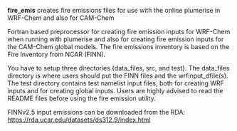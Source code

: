 **fire_emis** creates fire emissions files for use with the online plumerise in WRF-Chem and also for CAM-Chem

Fortran based preprocessor for creating fire emission inputs for WRF-Chem when running with plumerise and also for creating fire emission inputs for the CAM-Chem global models. The fire emissions inventory is based on the Fire Inventory from NCAR (FINN).

You have to setup three directories {data_files, src, and test}.  The data_files directory is where users should put the FINN files and the wrfinput_dfile(s). The test directory contains  test namelist input files, both for creating WRF inputs and  for creating global inputs. Users are highly advised to read the README files before using the fire emission utility.

FINNv2.5 input emissions can be downloaded from the RDA: https://rda.ucar.edu/datasets/ds312.9/index.html
